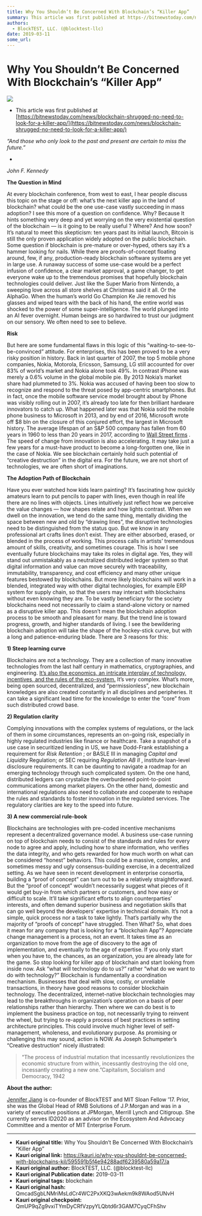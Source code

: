 ```yaml
---
title: Why You Shouldn’t Be Concerned With Blockchain’s “Killer App”
summary: This article was first published at https-//bitnewstoday.com/news/blockchain-shrugged-no-need-to-look-for-a-killer-app/ “And those who only look to the past and present are certain to miss the future.” John F. Kennedy The Question in Mind At every blockchain conference, from west to east, I hear people discuss this topic on the stage or off- what’s the next killer app in the land of blockchain? what could be the one use-case vastly succeeding in mass adoption? I see this more of a question on co
authors:
  - BlockTEST, LLC. (@blocktest-llc)
date: 2019-03-11
some_url: 
---
```


# Why You Shouldn’t Be Concerned With Blockchain’s “Killer App”



![](https://ipfs.infura.io/ipfs/QmbMKHV3cXaiPRGEUTC7Rv7uaBvosQVqFVBxsoimmwXxgn)




 * This article was first published at [https://bitnewstoday.com/news/blockchain-shrugged-no-need-to-look-for-a-killer-app/](https://bitnewstoday.com/news/blockchain-shrugged-no-need-to-look-for-a-killer-app/) 
 
_“And those who only look to the past and present are certain to miss the future.”_
   
 - 
_John F. Kennedy_
 
 
**The Question in Mind**
 
At every blockchain conference, from west to east, I hear people discuss this topic on the stage or off: what’s the next killer app in the land of blockchain? what could be the one use-case vastly succeeding in mass adoption? I see this more of a question on confidence.
Why? Because It hints something very deep and yet worrying on the very existential question of the blockchain — is it going to be really useful ? Where? And how soon?
It’s natural to meet this skepticism: ten years past its initial launch, Bitcoin is still the only proven application widely adopted on the public blockchain. Some question if blockchain is pre-mature or over-hyped, others say it’s a hammer looking for nails. While there are proofs-of-concept floating around, few, if any, production-ready blockchain software systems are yet in large use.
A runaway success of some use-case would be a perfect infusion of confidence, a clear market approval, a game changer, to get everyone wake up to the tremendous promises that hopefully blockchain technologies could deliver. Just like the Super Mario from Nintendo, a sweeping love across all store shelves at Christmas said it all. Or the AlphaGo. When the human’s world Go Champion Ke Jie removed his glasses and wiped tears with the back of his hand, the entire world was shocked to the power of some super-intelligence. The world plunged into an AI fever overnight.
Human beings are so hardwired to trust our judgment on our sensory. We often need to see to believe.
 
**Risk**
 
But here are some fundamental flaws in this logic of this “waiting-to-see-to-be-convinced” attitude. For enterprises, this has been proved to be a very risky position in history.
Back in last quarter of 2007, the top 5 mobile phone companies, Nokia, Motorola, Ericsson, Samsung, LG still accounted for over 83% of world’s market and Nokia alone took 49%. In contrast iPhone was merely a 0.6% volume in the global mobile pie. By 2013 Nokia’s market share had plummeted to 3%. Nokia was accused of having been too slow to recognize and respond to the threat posed by app-centric smartphones. But in fact, once the mobile software service model brought about by iPhone was visibly rolling out in 2007, it’s already too late for then brilliant hardware innovators to catch up.
What happened later was that Nokia sold the mobile phone business to Microsoft in 2013, and by end of 2016, Microsoft wrote off $8 bln on the closure of this conjured effort, the largest in Microsoft history.
The average lifespan of an S&P 500 company has fallen from 60 years in 1960 to less than 20 years in 2017, according to 
[Wall Street firms](https://cnbc.com/2017/08/24/technology-killing-off-corporations-average-lifespan-of-company-under-20-years.html)
 . The speed of change from innovation is also accelerating. It may take just a few years for a must-have product to become a long-forgotten one, like in the case of Nokia.
We see blockchain certainly hold such potential of “creative destruction” in the digital era. For the future, we are not short of technologies, we are often short of imaginations.
 
**The Adoption Path of Blockchain**
 
Have you ever watched how kids learn painting? It’s fascinating how quickly amateurs learn to put pencils to paper with lines, even though in real life there are no lines with objects. Lines intuitively just reflect how we perceive the value changes — how shapes relate and how lights contrast.
When we dwell on the innovation, we tend do the same thing, mentally dividing the space between new and old by “drawing lines”, the disruptive technologies need to be distinguished from the status quo. But we know in any professional art crafts lines don’t exist. They are either absorbed, erased, or blended in the process of working. This process calls in artists’ tremendous amount of skills, creativity, and sometimes courage.
This is how I see eventually future blockchains may take its roles in digital age. Yes, they will stand out unmistakably as a neutralized distributed ledger system so that digital information and value can move securely with traceability, immutability, transparency, and cost efficiency and many other unique features bestowed by blockchains. But more likely blockchains will work in a blended, integrated way with other digital technologies, for example ERP system for supply chain, so that the users may interact with blockchains without even knowing they are. To be vastly beneficiary for the society blockchains need not necessarily to claim a stand-alone victory or named as a disruptive killer app.
This doesn’t mean the blockchain adoption process to be smooth and pleasant for many. But the trend line is toward progress, growth, and higher standards of living. I see the bewildering blockchain adoption will take the shape of the hockey-stick curve, but with a long and patience-enduring blade. There are 3 reasons for this:
 
**1) Steep learning curve**
 
Blockchains are not a technology. They are a collection of many innovative technologies from the last half century in mathematics, cryptographies, and engineering. 
[It’s also the economics, an intricate interplay of technology, incentives, and the rules of the eco-system.](https://bitnewstoday.com/news/the-case-of-bitcoin-pizzas-dlt-for-enterprise-solutions-outside-of-theoretical-field/)
 It’s very complex.
What’s more, being open sourced, decentralized, and “permissionless”, new blockchain knowledges are also created constantly in all disciplines and peripheries. It can take a significant lead time for the knowledge to enter the “core” from such distributed crowd base.
 
**2) Regulation clarity**
 
Complying innovations with the complex systems of regulations, or the lack of them in some circumstances, represents an on-going risk, especially in highly regulated industries like finance or healthcare. Take a snapshot of a use case in securitized lending in US, we have Dodd-Frank establishing a requirement for 
_Risk Retention_
 ; or BASLE III in managing 
_Capital and Liquidity_
 Regulation; or SEC requiring 
_Regulation AB II_
 , institute loan-level disclosure requirements.
It can be daunting to navigate a roadmap for an emerging technology through such complicated system. On the one hand, distributed ledgers can crystalize the overburdened point-to-point communications among market players. On the other hand, domestic and international regulations also need to collaborate and cooperate to reshape the rules and standards to foster innovation in the regulated services. The regulatory clarities are key to the speed into future.
 
**3) A new commercial rule-book**
 
Blockchains are technologies with pre-coded incentive mechanisms represent a decentralized governance model. A business use-case running on top of blockchain needs to consist of the standards and rules for every node to agree and apply, including how to share information, who verifies the data integrity, and who gets rewarded for how much worth on what can be considered “honest” behaviors. This could be a massive, complex, and sometimes messy and ugly consensus-building exercise, in a decentralized setting.
As we have seen in recent development in enterprise consortia, building a “proof of concept” can turn out to be a relatively straightforward. But the “proof of concept” wouldn’t necessarily suggest what pieces of it would get buy-in from which partners or customers, and how easy or difficult to scale. It’ll take significant efforts to align counterparties’ interests, and often demand superior business and negotiation skills that can go well beyond the developers’ expertise in technical domain. It’s not a simple, quick process nor a task to take lightly. That’s partially why the majority of “proofs of concept” have struggled.
Then What?
So, what does it mean for any company that is looking for a “blockchain App”?
Appreciate change management is a process, not an event. It takes time as an organization to move from the age of discovery to the age of implementation, and eventually to the age of expertise. If you only start when you have to, the chances, as an organization, you are already late for the game. So stop looking for killer app of blockchain and start looking from inside now.
Ask “what will technology do to us?” rather “what do we want to do with technology?” Blockchain is fundamentally a coordination mechanism. Businesses that deal with slow, costly, or unreliable transactions, in theory have good reasons to consider blockchain technology.
The decentralized, internet-native blockchain technologies may lead to the breakthroughs in organization’s operation on a basis of peer relationships rather than hierarchy. Then where we can do best is to implement the business practice on top, not necessarily trying to reinvent the wheel, but trying to re-apply a process of best practices in setting architecture principles.
This could involve much higher level of self-management, wholeness, and evolutionary purpose. As promising or challenging this may sound, action is NOW. As Joseph Schumpeter’s “Creative destruction” nicely illustrated:
> “The process of industrial mutation that incessantly revolutionizes the economic structure from within, incessantly destroying the old one, incessantly creating a new one.”Capitalism, Socialism and Democracy, 1942

 
**About the author:**
 
 
[Jennifer Jiang](https://linkedin.com/in/jenniferhjiang/)
 is co-founder of BlockTEST and MIT Sloan Fellow ’17. Prior, she was the Global Head of RMB Solutions of J.P.Morgan and was in a variety of executive positions at JPMorgan, Merrill Lynch and Citigroup. She currently serves ID2020 as an advisor on the Ecosystem And Advocacy Committee and a mentor of MIT Enterprise Forum.



---

- **Kauri original title:** Why You Shouldn’t Be Concerned With Blockchain’s “Killer App”
- **Kauri original link:** https://kauri.io/why-you-shouldnt-be-concerned-with-blockchains-kil/595591b5f4e94288adf6239580a59a17/a
- **Kauri original author:** BlockTEST, LLC. (@blocktest-llc)
- **Kauri original Publication date:** 2019-03-11
- **Kauri original tags:** blockchain
- **Kauri original hash:** QmcadSgbLNMriMsLdCr4WC2PxXKQ3wAekm9k8WAod5UNvH
- **Kauri original checkpoint:** QmUP9qZg9vxiTYmDyCRfVzpyYLQbtd6r3GAM7CyqCFhShv



